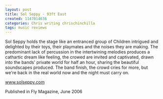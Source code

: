 ```yaml
---
layout: post
title: Sol Seppy - 93ft East
created: 1147014636
categories: Chris writing chrischinchilla
tags: music reviews
---
```


Sol Seppy holds the stage like an entranced group of Children intrigued and delighted by their toys, their playmates and the noises they are making. The predominant lack of percussion in the intertwining melodies produces a cathartic dream like feeling, the crowed are invited and captivated, drawn into the bands' private world for half an hour, sharing the beautiful soundscapes produced. The band finish, the crowd cries for more, but we're back in the real world now and the night must carry on.

<a href='https://www.solseppy.com' target='_blank'>www.solseppy.com</a>

Published in Fly Magazine, June 2006
